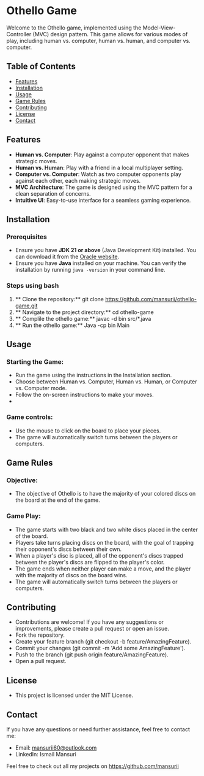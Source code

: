 # Othello Game

Welcome to the Othello game, implemented using the Model-View-Controller (MVC) design pattern. This game allows for various modes of play, including human vs. computer, human vs. human, and computer vs. computer.

## Table of Contents

- [Features](#features)
- [Installation](#installation)
- [Usage](#usage)
- [Game Rules](#game-rules)
- [Contributing](#contributing)
- [License](#license)
- [Contact](#contact)

## Features

- **Human vs. Computer**: Play against a computer opponent that makes strategic moves.
- **Human vs. Human**: Play with a friend in a local multiplayer setting.
- **Computer vs. Computer**: Watch as two computer opponents play against each other, each making strategic moves.
- **MVC Architecture**: The game is designed using the MVC pattern for a clean separation of concerns.
- **Intuitive UI**: Easy-to-use interface for a seamless gaming experience.

## Installation

### Prerequisites

- Ensure you have **JDK 21 or  above** (Java Development Kit) installed. You can download it from the [Oracle website](https://www.oracle.com/java/technologies/javase-downloads.html).
- Ensure you have **Java** installed on your machine. You can verify the installation by running `java -version` in your command line.

### Steps using bash
1. ** Clone the repository:** git clone https://github.com/mansurii/othello-game.git
2. ** Navigate to the project directory:** cd othello-game
3. ** Complile the othello game:** javac -d bin src/*.java
4.  ** Run the othello game:** Java -cp bin Main

## Usage
### Starting the Game:
- Run the game using the instructions in the Installation section.
- Choose between Human vs. Computer, Human vs. Human, or Computer vs. Computer mode.
- Follow the on-screen instructions to make your moves.
- 
### Game controls:
- Use the mouse to click on the board to place your pieces.
- The game will automatically switch turns between the players or computers.

## Game Rules
### Objective:
- The objective of Othello is to have the majority of your colored discs on the board at the end of the game.
### Game Play:
- The game starts with two black and two white discs placed in the center of the board.
- Players take turns placing discs on the board, with the goal of trapping their opponent's discs between their own.
- When a player's disc is placed, all of the opponent's discs trapped between the player's discs are flipped to the player's color.
- The game ends when neither player can make a move, and the player with the majority of discs on the board wins.
- The game will automatically switch turns between the players or computers.

## Contributing
- Contributions are welcome! If you have any suggestions or improvements, please create a pull request or open an issue.
- Fork the repository.
- Create your feature branch (git checkout -b feature/AmazingFeature).
- Commit your changes (git commit -m 'Add some AmazingFeature').
- Push to the branch (git push origin feature/AmazingFeature).
- Open a pull request.

## License
- This project is licensed under the MIT License.

## Contact
If you have any questions or need further assistance, feel free to contact me:
- Email: mansurii60@outlook.com
- LinkedIn: Ismail Mansuri

Feel free to check out all my projects on https://github.com/mansurii
